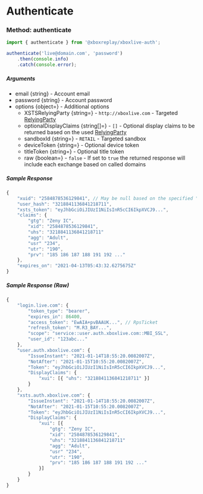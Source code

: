 # Authenticate

### Method: authenticate

```javascript
import { authenticate } from '@xboxreplay/xboxlive-auth';

authenticate('live@domain.com', 'password')
	.then(console.info)
	.catch(console.error);
```

##### Arguments

-   email {string} - Account email
-   password {string} - Account password
-   options {object=} - Additional options
    -   XSTSRelyingParty {string=} - `http://xboxlive.com` - Targeted [RelyingParty](04-RelyingParty.md#relyingparty)
    -   optionalDisplayClaims {string[]=} - `[]` - Optional display claims to be returned based on the used [RelyingParty](04-RelyingParty.md#optional-display-claims)
    -   sandboxId {string=} - `RETAIL` - Targeted sandbox
    -   deviceToken {string=} - Optional device token
    -   titleToken {string=} - Optional title token
    -   raw {boolean=} - `false` - If set to `true` the returned response will include each exchange based on called domains

##### Sample Response

```javascript
{
    "xuid": "2584878536129841", // May be null based on the specified "RelyingParty"
    "user_hash": "3218841136841218711",
    "xsts_token": "eyJhbGciOiJIUzI1NiIsInR5cCI6IkpXVCJ9...",
    "claims": {
        "gtg": "Zeny IC",
        "xid": "2584878536129841",
        "uhs": "3218841136841218711"
        "agg": "Adult",
        "usr" "234",
        "utr": "190",
        "prv": "185 186 187 188 191 192 ..."
    },
    "expires_on": "2021-04-13T05:43:32.6275675Z"
}
```

##### Sample Response (Raw)

```javascript
{
    "login.live.com": {
        "token_type": "bearer",
        "expires_in": 86400,
        "access_token": "EwAIA+pvBAAUK...", // RpsTicket
        "refresh_token": "M.R3_BAY...",
        "scope": "service::user.auth.xboxlive.com::MBI_SSL",
        "user_id": "123abc..."
    },
    "user.auth.xboxlive.com": {
        "IssueInstant": "2021-01-14T18:55:20.0082007Z",
        "NotAfter": "2021-01-15T10:55:20.0082007Z",
        "Token": "eyJhbGciOiJIUzI1NiIsInR5cCI6IkpXVCJ9...",
        "DisplayClaims": {
            "xui": [{ "uhs": "3218841136841218711" }]
        }
    },
    "xsts.auth.xboxlive.com": {
        "IssueInstant": "2021-01-14T18:55:20.0082007Z",
        "NotAfter": "2021-01-15T10:55:20.0082007Z",
        "Token": "eyJhbGciOiJIUzI1NiIsInR5cCI6IkpXVCJ9...",
        "DisplayClaims": {
            "xui": [{
                "gtg": "Zeny IC",
                "xid": "2584878536129841",
                "uhs": "3218841136841218711"
                "agg": "Adult",
                "usr" "234",
                "utr": "190",
                "prv": "185 186 187 188 191 192 ..."
            }]
        }
    }
}
```
